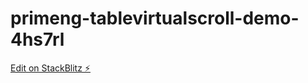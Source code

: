 # primeng-tablevirtualscroll-demo-4hs7rl

[Edit on StackBlitz ⚡️](https://stackblitz.com/edit/primeng-tablevirtualscroll-demo-4hs7rl)
